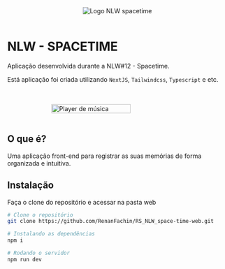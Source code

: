 <div align="center">
  <img 
    alt="Logo NLW spacetime" 
    title="NLW" 
    src="https://i.imgur.com/cFZADk4.png"
  >
</div>
<br>

# NLW - SPACETIME
Aplicação desenvolvida durante a NLW#12 - Spacetime.

Está aplicação foi criada utilizando `NextJS`, `Tailwindcss`, `Typescript` e etc.

<br>
<br>
<div style="display: flex; justify-content:center; gap: 30px">
  <img alt="Player de música" src="https://i.imgur.com/A1Ywhvs.png" width="60%">
</div>
<br>

## O que é?
Uma aplicação front-end para registrar as suas memórias de forma organizada e intuitiva.

## Instalação
Faça o clone do repositório e acessar na pasta web

```bash
# Clone o repositório
git clone https://github.com/RenanFachin/RS_NLW_space-time-web.git
```

```bash
# Instalando as dependências
npm i
```

```bash
# Rodando o servidor
npm run dev
```
